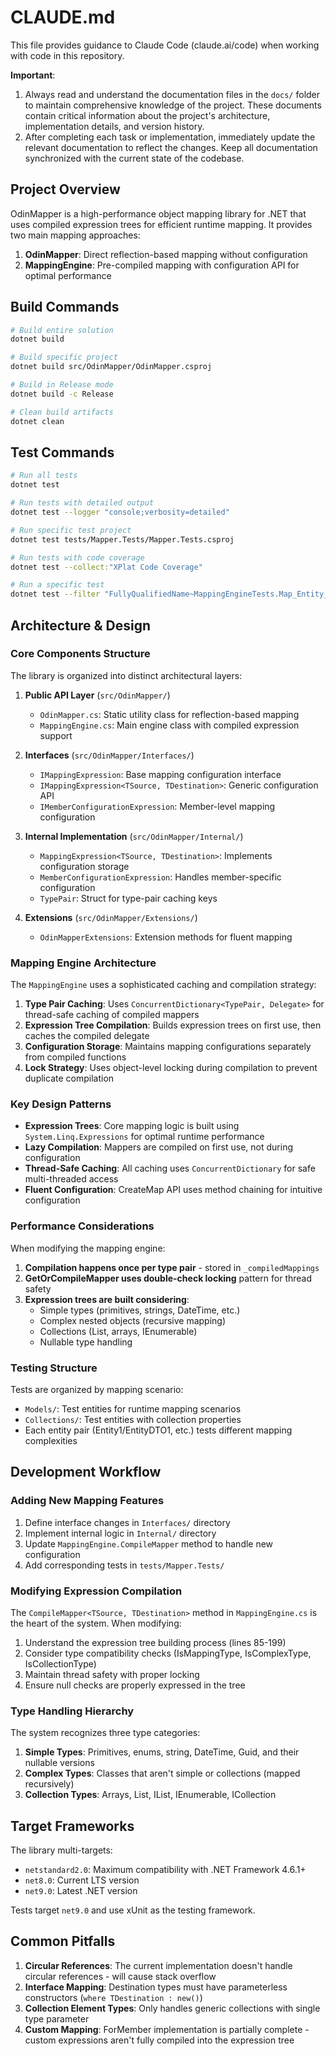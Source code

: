 # CLAUDE.md

This file provides guidance to Claude Code (claude.ai/code) when working with code in this repository.

**Important**: 
1. Always read and understand the documentation files in the `docs/` folder to maintain comprehensive knowledge of the project. These documents contain critical information about the project's architecture, implementation details, and version history.
2. After completing each task or implementation, immediately update the relevant documentation to reflect the changes. Keep all documentation synchronized with the current state of the codebase.

## Project Overview

OdinMapper is a high-performance object mapping library for .NET that uses compiled expression trees for efficient runtime mapping. It provides two main mapping approaches:
1. **OdinMapper**: Direct reflection-based mapping without configuration
2. **MappingEngine**: Pre-compiled mapping with configuration API for optimal performance

## Build Commands

```bash
# Build entire solution
dotnet build

# Build specific project
dotnet build src/OdinMapper/OdinMapper.csproj

# Build in Release mode
dotnet build -c Release

# Clean build artifacts
dotnet clean
```

## Test Commands

```bash
# Run all tests
dotnet test

# Run tests with detailed output
dotnet test --logger "console;verbosity=detailed"

# Run specific test project
dotnet test tests/Mapper.Tests/Mapper.Tests.csproj

# Run tests with code coverage
dotnet test --collect:"XPlat Code Coverage"

# Run a specific test
dotnet test --filter "FullyQualifiedName~MappingEngineTests.Map_Entity_ShouldMapAllProperties"
```

## Architecture & Design

### Core Components Structure

The library is organized into distinct architectural layers:

1. **Public API Layer** (`src/OdinMapper/`)
   - `OdinMapper.cs`: Static utility class for reflection-based mapping
   - `MappingEngine.cs`: Main engine class with compiled expression support

2. **Interfaces** (`src/OdinMapper/Interfaces/`)
   - `IMappingExpression`: Base mapping configuration interface
   - `IMappingExpression<TSource, TDestination>`: Generic configuration API
   - `IMemberConfigurationExpression`: Member-level mapping configuration

3. **Internal Implementation** (`src/OdinMapper/Internal/`)
   - `MappingExpression<TSource, TDestination>`: Implements configuration storage
   - `MemberConfigurationExpression`: Handles member-specific configuration
   - `TypePair`: Struct for type-pair caching keys

4. **Extensions** (`src/OdinMapper/Extensions/`)
   - `OdinMapperExtensions`: Extension methods for fluent mapping

### Mapping Engine Architecture

The `MappingEngine` uses a sophisticated caching and compilation strategy:

1. **Type Pair Caching**: Uses `ConcurrentDictionary<TypePair, Delegate>` for thread-safe caching of compiled mappers
2. **Expression Tree Compilation**: Builds expression trees on first use, then caches the compiled delegate
3. **Configuration Storage**: Maintains mapping configurations separately from compiled functions
4. **Lock Strategy**: Uses object-level locking during compilation to prevent duplicate compilation

### Key Design Patterns

- **Expression Trees**: Core mapping logic is built using `System.Linq.Expressions` for optimal runtime performance
- **Lazy Compilation**: Mappers are compiled on first use, not during configuration
- **Thread-Safe Caching**: All caching uses `ConcurrentDictionary` for safe multi-threaded access
- **Fluent Configuration**: CreateMap API uses method chaining for intuitive configuration

### Performance Considerations

When modifying the mapping engine:
1. **Compilation happens once per type pair** - stored in `_compiledMappings`
2. **GetOrCompileMapper uses double-check locking** pattern for thread safety
3. **Expression trees are built considering**:
   - Simple types (primitives, strings, DateTime, etc.)
   - Complex nested objects (recursive mapping)
   - Collections (List<T>, arrays, IEnumerable<T>)
   - Nullable type handling

### Testing Structure

Tests are organized by mapping scenario:
- `Models/`: Test entities for runtime mapping scenarios
- `Collections/`: Test entities with collection properties
- Each entity pair (Entity1/EntityDTO1, etc.) tests different mapping complexities

## Development Workflow

### Adding New Mapping Features

1. Define interface changes in `Interfaces/` directory
2. Implement internal logic in `Internal/` directory
3. Update `MappingEngine.CompileMapper` method to handle new configuration
4. Add corresponding tests in `tests/Mapper.Tests/`

### Modifying Expression Compilation

The `CompileMapper<TSource, TDestination>` method in `MappingEngine.cs` is the heart of the system. When modifying:
1. Understand the expression tree building process (lines 85-199)
2. Consider type compatibility checks (IsMappingType, IsComplexType, IsCollectionType)
3. Maintain thread safety with proper locking
4. Ensure null checks are properly expressed in the tree

### Type Handling Hierarchy

The system recognizes three type categories:
1. **Simple Types**: Primitives, enums, string, DateTime, Guid, and their nullable versions
2. **Complex Types**: Classes that aren't simple or collections (mapped recursively)
3. **Collection Types**: Arrays, List<T>, IList<T>, IEnumerable<T>, ICollection<T>

## Target Frameworks

The library multi-targets:
- `netstandard2.0`: Maximum compatibility with .NET Framework 4.6.1+
- `net8.0`: Current LTS version
- `net9.0`: Latest .NET version

Tests target `net9.0` and use xUnit as the testing framework.

## Common Pitfalls

1. **Circular References**: The current implementation doesn't handle circular references - will cause stack overflow
2. **Interface Mapping**: Destination types must have parameterless constructors (`where TDestination : new()`)
3. **Collection Element Types**: Only handles generic collections with single type parameter
4. **Custom Mapping**: ForMember implementation is partially complete - custom expressions aren't fully compiled into the expression tree